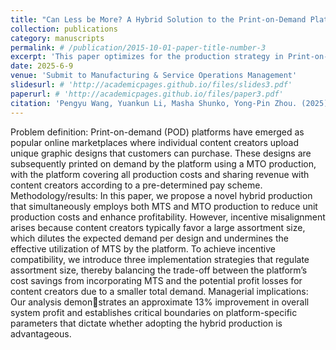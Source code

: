 ```yaml
---
title: "Can Less be More? A Hybrid Solution to the Print-on-Demand Platforms"
collection: publications
category: manuscripts
permalink: # /publication/2015-10-01-paper-title-number-3
excerpt: 'This paper optimizes for the production strategy in Print-on-demand industry, investigating the game-theoretic relationships between the content creators and platforms. Provided a hybrid production framework with incentive-compatible implementation strategies to justify its effectiveness.'
date: 2025-6-9
venue: 'Submit to Manufacturing & Service Operations Management'
slidesurl: # 'http://academicpages.github.io/files/slides3.pdf'
paperurl: # 'http://academicpages.github.io/files/paper3.pdf'
citation: 'Pengyu Wang, Yuankun Li, Masha Shunko, Yong-Pin Zhou. (2025). &quot;Can Less be More? A Hybrid Solution to the Print-on-Demand Platforms.&quot; <i>-</i>. -.'
---
```


Problem definition: Print-on-demand (POD) platforms have emerged as popular online marketplaces where individual content creators upload unique graphic designs that customers can purchase. These designs are subsequently printed on demand by the platform using a MTO production, with the platform covering all production costs and sharing revenue with content creators according to a pre-determined pay scheme. Methodology/results: In this paper, we propose a novel hybrid production that simultaneously employs both MTS and MTO production to reduce unit production costs and enhance profitability. However, incentive misalignment arises because content creators typically favor a large assortment size, which dilutes the expected demand per design and undermines the effective utilization of MTS by the platform. To achieve incentive compatibility, we introduce three implementation strategies that regulate assortment size, thereby balancing the trade-off between the platform’s cost savings from incorporating MTS and the potential profit losses for content creators due to a smaller total demand. Managerial implications: Our analysis demonstrates an approximate 13% improvement in overall system profit and establishes critical boundaries on platform-specific parameters that dictate whether adopting the hybrid production is advantageous.
